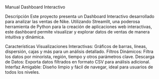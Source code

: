 Manual Dashboard Interactivo

Descripción
Este proyecto presenta un Dashboard Interactivo desarrollado para analizar las ventas de Nike. Utilizando Streamlit, una poderosa herramienta de Python para la creación de aplicaciones web interactivas, este dashboard permite visualizar y explorar datos de ventas de manera intuitiva y dinámica.

Características
Visualizaciones Interactivas: Gráficos de barras, líneas, dispersión, cajas y más para un análisis detallado.
Filtros Dinámicos: Filtra los datos por minorista, región, tiempo y otros parámetros clave.
Descarga de Datos: Exporta datos filtrados en formato CSV para análisis adicional.
Interfaz Amigable: Diseño limpio y fácil de navegar, ideal para usuarios de todos los niveles.

